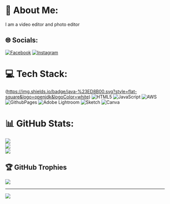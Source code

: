# 💫 About Me:
I am a video editor and photo editor


## 🌐 Socials:
[![Facebook](https://img.shields.io/badge/Facebook-%231877F2.svg?logo=Facebook&logoColor=white)](https://facebook.com/cmshreyas) [![Instagram](https://img.shields.io/badge/Instagram-%23E4405F.svg?logo=Instagram&logoColor=white)](https://instagram.com/official_mr_shreyas) 

# 💻 Tech Stack:
(https://img.shields.io/badge/java-%23ED8B00.svg?style=flat-square&logo=openjdk&logoColor=white) ![HTML5](https://img.shields.io/badge/html5-%23E34F26.svg?style=flat-square&logo=html5&logoColor=white) ![JavaScript](https://img.shields.io/badge/javascript-%23323330.svg?style=flat-square&logo=javascript&logoColor=%23F7DF1E) ![AWS](https://img.shields.io/badge/AWS-%23FF9900.svg?style=flat-square&logo=amazon-aws&logoColor=white) ![GithubPages](https://img.shields.io/badge/mysql-4479A1.svg?style=flat-square&logo=mysql&logoColor=white) ![Adobe Lightroom](https://img.shields.io/badge/Adobe%20Lightroom-31A8FF.svg?style=flat-square&logo=Adobe%20Lightroom&logoColor=white) ![Sketch](https://img.shields.io/badge/Sketch-FFB387?style=flat-square&logo=sketch&logoColor=black) ![Canva](https://img.shields.io/badge/Canva-%2300C4CC.svg?style=flat-square&logo=Canva&logoColor=white)
# 📊 GitHub Stats:
![](https://github-readme-stats.vercel.app/api?username=Shreyasgowdacm&theme=dark&hide_border=false&include_all_commits=true&count_private=true)<br/>
![](https://github-readme-streak-stats.herokuapp.com/?user=Shreyasgowdacm&theme=dark&hide_border=false)<br/>
![](https://github-readme-stats.vercel.app/api/top-langs/?username=Shreyasgowdacm&theme=dark&hide_border=false&include_all_commits=true&count_private=true&layout=compact)

## 🏆 GitHub Trophies
![](https://github-profile-trophy.vercel.app/?username=Shreyasgowdacm&theme=radical&no-frame=false&no-bg=true&margin-w=4)

---
[![](https://visitcount.itsvg.in/api?id=Shreyasgowdacm&icon=0&color=0)](https://visitcount.itsvg.in)

<!-- Proudly created with GPRM ( https://gprm.itsvg.in ) -->
